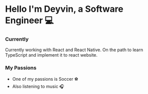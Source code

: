 # Hello I'm Deyvin, a Software Engineer  💻

### Currently
Currently working with React and React Native.
 On the path to learn TypeScript and implement it to react website.

### My Passions
- One of my passions is Soccer ⚽️
- Also listening to music 🎧
